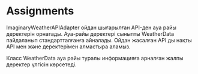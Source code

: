 # Assignments
ImaginaryWeatherAPIAdapter ойдан шығарылған API-ден ауа райы деректерін орнатады. 
Ауа-райы деректері сыныпты WeatherData  пайдаланып стандартталғанға айналады. Ойдан жасалған API ды нақты API мен  және деректерімен алмастыра аламыз.

Класс WeatherData ауа райы туралы информацияға арналған жалпы деректер үлгісін көрсетеді.

